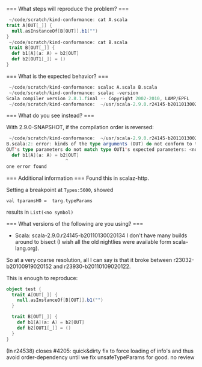 === What steps will reproduce the problem? ===
```scala
 ~/code/scratch/kind-conformance: cat A.scala 
trait A[OUT[_]] {
  null.asInstanceOf[B[OUT]].b1("")
}
 ~/code/scratch/kind-conformance: cat B.scala 
 trait B[OUT[_]] {
  def b1[A](a: A) = b2[OUT]
  def b2[OUT1[_]] = ()
}

```

=== What is the expected behavior? ===

```scala
 ~/code/scratch/kind-conformance: scalac A.scala B.scala 
 ~/code/scratch/kind-conformance: scalac -version
Scala compiler version 2.8.1.final -- Copyright 2002-2010, LAMP/EPFL
 ~/code/scratch/kind-conformance:  ~/usr/scala-2.9.0.r24145-b20110130020134/bin/scalac B.scala A.scala 
```

=== What do you see instead? ===

With 2.9.0-SNAPSHOT, if the compilation order is reversed:

```scala
 ~/code/scratch/kind-conformance:  ~/usr/scala-2.9.0.r24145-b20110130020134/bin/scalac A.scala B.scala 
B.scala:2: error: kinds of the type arguments (OUT) do not conform to the expected kinds of the type parameters (type OUT1).
OUT's type parameters do not match type OUT1's expected parameters: <none>'s bounds <notype> are stricter than type _'s declared bounds >: Nothing <: Any
  def b1[A](a: A) = b2[OUT]
                      ^
one error found
```

=== Additional information ===
Found this in scalaz-http.

Setting a breakpoint at `Types:5600`, showed

`val tparamsHO =  targ.typeParams`

results in `List(<no symbol)`

=== What versions of the following are you using? ===
  - Scala: scala-2.9.0.r24145-b20110130020134
I don't have many builds around to bisect (I wish all the old nightlies were available form scala-lang.org).

So at a very coarse resolution, all I can say is that it broke between r23032-b20100919020152 and r23930-b20110109020122.

This is enough to reproduce:

```scala
object test {
  trait A[OUT[_]] {
    null.asInstanceOf[B[OUT]].b1("")
  }

  trait B[OUT[_]] {
    def b1[A](a: A) = b2[OUT]
    def b2[OUT1[_]] = ()
  }
}
```
(In r24538) closes #4205: quick&dirty fix to force loading of info's and thus avoid order-dependency until we fix unsafeTypeParams for good. no review

